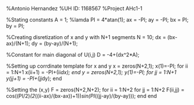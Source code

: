 %Antonio Hernandez
%UH ID: 1168567
%Project AHc1-1

%Stating constants 
A = 1; %lamda
PI = 4*atan(1);
ax = -PI;
ay = -PI; 
bx = PI;
by = PI;

%Creating disretization of x and y with N+1 segments
N = 10;
dx = (bx-ax)/(N+1);
dy = (by-ay)/(N+1);

%Constant for main diagonal of U(i,j)
D = -4+(dx^2*A);

%Setting up corrdinate template for x and y
x = zeros(N+2,1);
x(1)=-PI;
for ii = 1:N+1
    x(ii+1) = -PI+(ii*dx);
end
y = zeros(N+2,1);
y(1)=-PI;
for jj = 1:N+1
    y(jj+1) = -PI+(jj*dy);
end

%Setting the (x,y)
F = zeros(N+2,N+2);
for ii = 1:N+2
    for jj = 1:N+2
        F(ii,jj) = cos((PI/2)*(2*((ii-ax)/(bx-ax))+1))*sin(PI*((jj-ay)/(by-ay)));
    end
end
